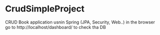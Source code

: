 # CrudSimpleProject
CRUD Book application usnin Spring (JPA, Security, Web..)
in the browser go to http://localhost/dashboard/ to check tha DB
